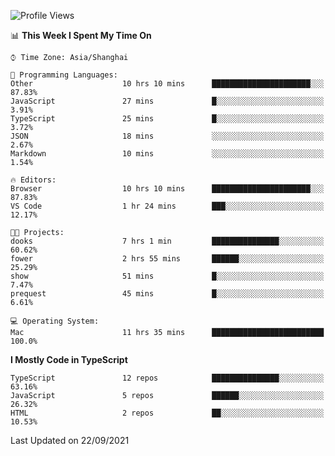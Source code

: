 <!--START_SECTION:waka-->
![Profile Views](http://img.shields.io/badge/Profile%20Views-22-blue)

📊 **This Week I Spent My Time On** 

```text
⌚︎ Time Zone: Asia/Shanghai

💬 Programming Languages: 
Other                    10 hrs 10 mins      ██████████████████████░░░   87.83% 
JavaScript               27 mins             █░░░░░░░░░░░░░░░░░░░░░░░░   3.91% 
TypeScript               25 mins             █░░░░░░░░░░░░░░░░░░░░░░░░   3.72% 
JSON                     18 mins             ░░░░░░░░░░░░░░░░░░░░░░░░░   2.67% 
Markdown                 10 mins             ░░░░░░░░░░░░░░░░░░░░░░░░░   1.54%

🔥 Editors: 
Browser                  10 hrs 10 mins      ██████████████████████░░░   87.83% 
VS Code                  1 hr 24 mins        ███░░░░░░░░░░░░░░░░░░░░░░   12.17%

🐱‍💻 Projects: 
dooks                    7 hrs 1 min         ███████████████░░░░░░░░░░   60.62% 
fower                    2 hrs 55 mins       ██████░░░░░░░░░░░░░░░░░░░   25.29% 
show                     51 mins             █░░░░░░░░░░░░░░░░░░░░░░░░   7.47% 
prequest                 45 mins             █░░░░░░░░░░░░░░░░░░░░░░░░   6.61%

💻 Operating System: 
Mac                      11 hrs 35 mins      █████████████████████████   100.0%

```

**I Mostly Code in TypeScript** 

```text
TypeScript               12 repos            ███████████████░░░░░░░░░░   63.16% 
JavaScript               5 repos             ██████░░░░░░░░░░░░░░░░░░░   26.32% 
HTML                     2 repos             ██░░░░░░░░░░░░░░░░░░░░░░░   10.53%

```



 Last Updated on 22/09/2021
<!--END_SECTION:waka-->
